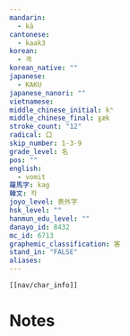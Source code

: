 ```yaml
---
mandarin:
  - kā
cantonese:
  - kaak3
korean:
  - 객
korean_native: ""
japanese:
  - KAKU
japanese_nanori: ""
vietnamese:
middle_chinese_initial: kʰ
middle_chinese_final: ɣæk
stroke_count: "12"
radical: 口
skip_number: 1-3-9
grade_level: 名
pos: ""
english:
  - vomit
羅馬字: kag
韓文: 칵
joyo_level: 表外字
hsk_level: ""
hanmun_edu_level: ""
danayo_id: 8432
mc_id: 6713
graphemic_classification: 客
stand_in: "FALSE"
aliases:
---
```

```meta-bind-embed
[[nav/char_info]]
```

# Notes
